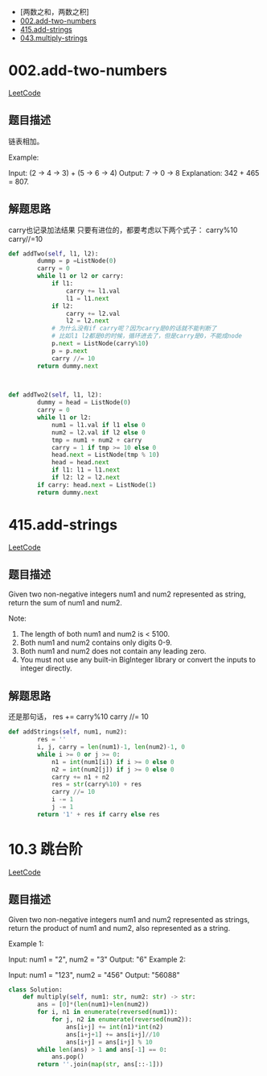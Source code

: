 <!-- GFM-TOC -->
* [两数之和，两数之积]
* [002.add-two-numbers](#两个链表的相加)
* [415.add-strings](#两个字符串的相加)
* [043.multiply-strings](#两个字符串的相乘)
<!-- GFM-TOC -->


# 002.add-two-numbers

[LeetCode](https://leetcode.com/problems/add-two-numbers/)

## 题目描述

链表相加。

Example:

Input: (2 -> 4 -> 3) + (5 -> 6 -> 4)
Output: 7 -> 0 -> 8
Explanation: 342 + 465 = 807.

## 解题思路

carry也记录加法结果
只要有进位的，都要考虑以下两个式子：
carry%10
carry//=10

```Python
def addTwo(self, l1, l2):
        dummp = p =ListNode(0)
        carry = 0
        while l1 or l2 or carry:
            if l1:
                carry += l1.val
                l1 = l1.next
            if l2:
                carry += l2.val
                l2 = l2.next
            # 为什么没有if carry呢？因为carry是0的话就不能判断了
            # 比如l1 l2都是0的时候，循环进去了，但是carry是0，不能成node
            p.next = ListNode(carry%10)
            p = p.next
            carry //= 10
        return dummy.next

    
```


```Python
def addTwo2(self, l1, l2):
        dummy = head = ListNode(0)
        carry = 0
        while l1 or l2:
            num1 = l1.val if l1 else 0
            num2 = l2.val if l2 else 0
            tmp = num1 + num2 + carry
            carry = 1 if tmp >= 10 else 0
            head.next = ListNode(tmp % 10)
            head = head.next
            if l1: l1 = l1.next
            if l2: l2 = l2.next
        if carry: head.next = ListNode(1)
        return dummy.next

```



# 415.add-strings

[LeetCode](https://leetcode.com/problems/add-strings/)

## 题目描述

Given two non-negative integers num1 and num2 represented as string, return the sum of num1 and num2.

Note:

1. The length of both num1 and num2 is < 5100.
2. Both num1 and num2 contains only digits 0-9.
3. Both num1 and num2 does not contain any leading zero.
4. You must not use any built-in BigInteger library or convert the inputs to integer directly.


## 解题思路

还是那句话， 
res += carry%10
carry //= 10

```Python
def addStrings(self, num1, num2):
        res = ''
        i, j, carry = len(num1)-1, len(num2)-1, 0
        while i >= 0 or j >= 0:
            n1 = int(num1[i]) if i >= 0 else 0
            n2 = int(num2[j]) if j >= 0 else 0
            carry += n1 + n2
            res = str(carry%10) + res
            carry //= 10
            i -= 1
            j -= 1
        return '1' + res if carry else res
```

# 10.3 跳台阶

[LeetCode](https://leetcode.com/problems/multiply-strings/)

## 题目描述

Given two non-negative integers num1 and num2 represented as strings, return the product of num1 and num2, also represented as a string.

Example 1:

Input: num1 = "2", num2 = "3"
Output: "6"
Example 2:

Input: num1 = "123", num2 = "456"
Output: "56088"




```Python
class Solution:
    def multiply(self, num1: str, num2: str) -> str:
        ans = [0]*(len(num1)+len(num2))
        for i, n1 in enumerate(reversed(num1)):
            for j, n2 in enumerate(reversed(num2)):
                ans[i+j] += int(n1)*int(n2)
                ans[i+j+1] += ans[i+j]//10
                ans[i+j] = ans[i+j] % 10
        while len(ans) > 1 and ans[-1] == 0:
            ans.pop()
        return ''.join(map(str, ans[::-1]))
```
